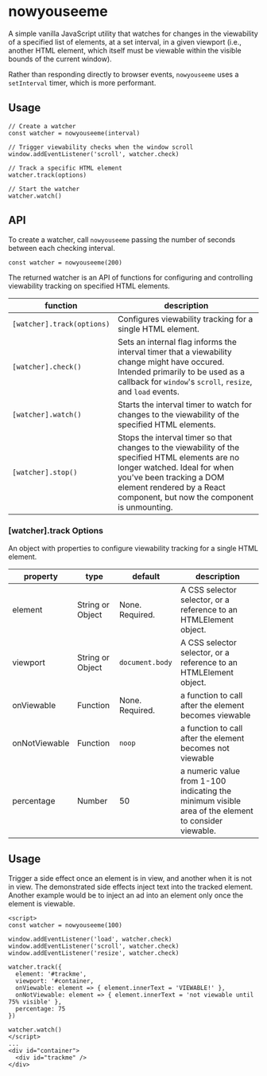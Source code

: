 # nowyouseeme

A simple vanilla JavaScript utility that watches for changes in the viewability of a specified list of elements, at a set interval, in a given viewport (i.e., another HTML element, which itself must be viewable within the visible bounds of the current window).

Rather than responding directly to browser events, `nowyouseeme` uses a `setInterval` timer, which is more performant.

## Usage
```
// Create a watcher
const watcher = nowyouseeme(interval)

// Trigger viewability checks when the window scroll
window.addEventListener('scroll', watcher.check)

// Track a specific HTML element
watcher.track(options)

// Start the watcher
watcher.watch()
```

## API
To create a watcher, call `nowyouseeme` passing the number of seconds between each checking interval.
```
const watcher = nowyouseeme(200)
```

The returned watcher is an API of functions for configuring and controlling viewability tracking on specified HTML elements.

| function | description |
|----------|-------------|
| `[watcher].track(options)` | Configures viewability tracking for a single HTML element. |
| `[watcher].check()` | Sets an internal flag informs the interval timer that a viewability change might have occured. Intended primarily to be used as a callback for `window`'s `scroll`, `resize`, and `load` events. |
| `[watcher].watch()` | Starts the interval timer to watch for changes to the viewability of the specified HTML elements. |
| `[watcher].stop()` | Stops the interval timer so that changes to the viewability of the specified HTML elements are no longer watched. Ideal for when you've been tracking a DOM element rendered by a React component, but now the component is unmounting. |


### \[watcher].track Options
An object with properties to configure viewability tracking for a single HTML element.

| property | type | default | description |
|----------|------|---------|-------------|
| element | String or Object | None. Required. | A CSS selector selector, or a reference to an HTMLElement object. |
| viewport | String or Object | `document.body` | A CSS selector selector, or a reference to an HTMLElement object. |
| onViewable | Function | None. Required. | a function to call after the element becomes viewable |
| onNotViewable | Function | `noop` | a function to call after the element becomes not viewable |
| percentage | Number | 50 | a numeric value from 1-100 indicating the minimum visible area of the element to consider viewable. |

## Usage
Trigger a side effect once an element is in view, and another when it is not in view. The demonstrated side effects inject text into the tracked element. Another example would be to inject an ad into an element only once the element is viewable.

```
<script>
const watcher = nowyouseeme(100)

window.addEventListener('load', watcher.check)
window.addEventListener('scroll', watcher.check)
window.addEventListener('resize', watcher.check)

watcher.track({
  element: '#trackme',
  viewport: '#container,
  onViewable: element => { element.innerText = 'VIEWABLE!' },
  onNotViewable: element => { element.innerText = 'not viewable until 75% visible' },
  percentage: 75
})

watcher.watch()
</script>
...
<div id="container">
  <div id="trackme" />
</div>
```
